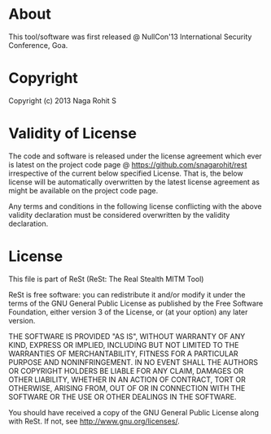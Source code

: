 About
=====
This tool/software was first released @ NullCon'13 International Security Conference, Goa.

Copyright
=========
Copyright (c) 2013 Naga Rohit S

Validity of License
===================
The code and software is released under the license agreement which ever is latest
on the project code page @ https://github.com/snagarohit/rest irrespective of the current
below specified License. That is, the below license will be automatically overwritten by the 
latest license agreement as might be available on the project code page.

Any terms and conditions in the following license conflicting with the above validity declaration
must be considered overwritten by the validity declaration.

License
=======
This file is part of ReSt (ReSt: The Real Stealth MITM Tool)

ReSt is free software: you can redistribute it and/or modify
it under the terms of the GNU General Public License as published by
the Free Software Foundation, either version 3 of the License, or
(at your option) any later version.

THE SOFTWARE IS PROVIDED "AS IS", WITHOUT WARRANTY OF ANY KIND, EXPRESS 
OR IMPLIED, INCLUDING BUT NOT LIMITED TO THE WARRANTIES OF MERCHANTABILITY, 
FITNESS FOR A PARTICULAR PURPOSE AND NONINFRINGEMENT. IN NO EVENT SHALL THE 
AUTHORS OR COPYRIGHT HOLDERS BE LIABLE FOR ANY CLAIM, DAMAGES OR OTHER 
LIABILITY, WHETHER IN AN ACTION OF CONTRACT, TORT OR OTHERWISE, ARISING FROM, 
OUT OF OR IN CONNECTION WITH THE SOFTWARE OR THE USE OR OTHER DEALINGS IN THE 
SOFTWARE.

You should have received a copy of the GNU General Public License
along with ReSt.  If not, see <http://www.gnu.org/licenses/>.

